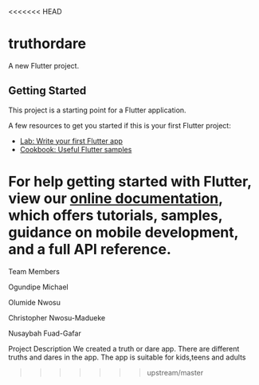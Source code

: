 <<<<<<< HEAD
# truthordare

A new Flutter project.

## Getting Started

This project is a starting point for a Flutter application.

A few resources to get you started if this is your first Flutter project:

- [Lab: Write your first Flutter app](https://flutter.dev/docs/get-started/codelab)
- [Cookbook: Useful Flutter samples](https://flutter.dev/docs/cookbook)

For help getting started with Flutter, view our
[online documentation](https://flutter.dev/docs), which offers tutorials,
samples, guidance on mobile development, and a full API reference.
=======
Team Members




Ogundipe Michael




Olumide Nwosu



Christopher Nwosu-Madueke



Nusaybah Fuad-Gafar





Project Description
We created a truth or dare app. There are different truths and dares in the app. The app is suitable for kids,teens and adults
>>>>>>> upstream/master
